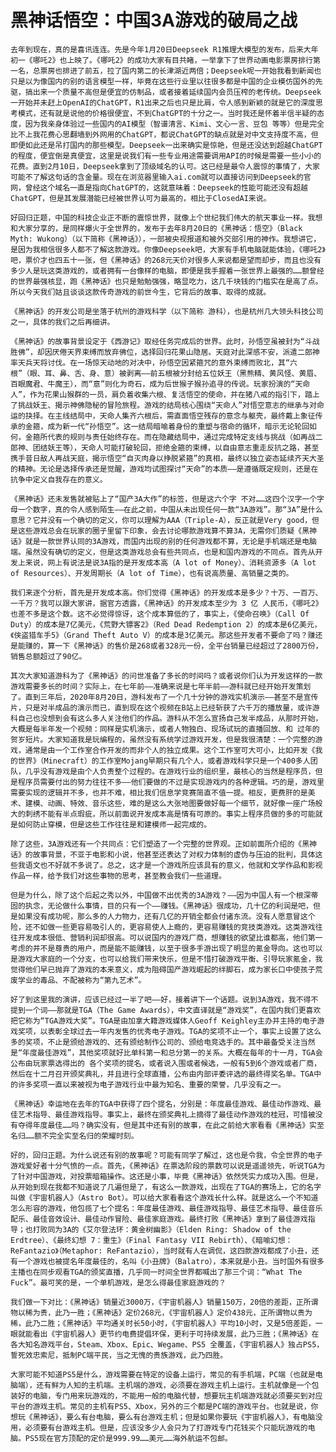 # 黑神话悟空：中国3A游戏的破局之战

	去年到现在，真的是喜讯连连。先是今年1月20日Deepseek R1推理大模型的发布，后来大年初一《哪吒2》也上映了。《哪吒2》的成功大家有目共睹，一举拿下了世界动画电影票房排行第一名，总票房也排进了前五，拉了国内第二的长津湖近两倍；Deepseek呢一开始我看到新闻也只是以为像国内的别的语言模型一样，毕竟在这些行业里以往很多都是中国的企业模仿国外的先驱，搞出来一个质量不高但是便宜的仿制品，或者接着延续国内会员压榨的老传统。Deepseek一开始并未赶上OpenAI的ChatGPT，R1出来之后也只是比肩，令人感到新颖的就是它的深度思考模式，还有就是说他的价格很便宜，不到ChatGPT的十分之一。当时我还是怀着半信半疑的态度，因为我亲身体验过一些国内的AI模型（智谱清言、Kimi、文心一言、豆包 等等）但是完全比不上我花费心思翻墙到外网用的ChatGPT，都说ChatGPT的缺点就是对中文支持度不高，但即便如此还是吊打国内的那些模型。Deepseek一出来确实是惊艳，但是还没达到超越ChatGPT的程度，便宜倒是真便宜，这里是说我们有一些专业用途需要调用API的时候是需要一些小小的花费。直到2月10日，Deepseek拿到了顶级域名的认可。这已经是最令人震惊的事情了，大家可能不了解这句话的含金量。现在在浏览器里输入ai.com就可以直接访问到Deepseek的官网，曾经这个域名一直是指向ChatGPT的，这就意味着：Deepseek的性能可能还没有超越ChatGPT，但是其发展潜能已经被世界认可为最高的，相比于ClosedAI来说。

	好回归正题，中国的科技企业正不断的震惊世界，就像上个世纪我们伟大的航天事业一样。我想和大家分享的，是同样爆火于全世界的，发布于去年8月20日的《黑神话：悟空》（Black Myth: Wukong）（以下简称《黑神话》），一部被央视报道和被外交部引用的神作。我想讲它，是因为我相信很多人都不了解这款游戏。你像Deepseek吧，大家有手机电脑就能体验，《哪吒2》吧，票价才也四五十一张，但《黑神话》的268元天价对很多人来说都是望而却步，而且也没有多少人是玩这类游戏的，或者拥有一台像样的电脑，即便是我手握着一张世界上最强的……额曾经的世界最强核显，跑《黑神话》也只是勉勉强强，略显吃力，这几千块钱的门槛实在是高了点。所以今天我们姑且谈谈这款传奇游戏的前世今生，它背后的故事、取得的成就。

	《黑神话》的开发公司是坐落于杭州的游戏科学（以下简称 游科），也是杭州几大领头科技公司之一，具体的我们之后再细讲。

	《黑神话》的故事背景设定于《西游记》取经任务完成后的世界。此时，孙悟空虽被封为“斗战胜佛”，却因厌倦天界束缚而放弃佛位，选择回归花果山隐居。天庭对此深感不安，派遣二郎神率天兵天将讨伐。在一场惊天动地的对决中，孙悟空因紧箍咒的意外束缚而败北，其“六根”（眼、耳、鼻、舌、身、意）被剥离——前五根被分封给五位妖王（黑熊精、黄风怪、黄眉、百眼魔君、牛魔王），而“意”则化为奇石，成为后世猴子猴孙追寻的传说。玩家扮演的“天命人”，作为花果山猴群的一员，肩负着收集六根、复活悟空的使命，并在猪八戒的指引下，踏上了挑战妖王、揭示神佛隐秘的冒险旅程。游戏的结局核心围绕“天命人”对悟空意志的继承与对命运的抉择。在主线结局中，天命人集齐六根后，需直面悟空残存的意念与躯壳，最终戴上象征传承的金箍，成为新一代“孙悟空”。这一结局暗喻着身份的重塑与宿命的循环，暗示无论轮回如何，金箍所代表的规则与责任始终存在。而在隐藏结局中，通过完成特定支线与挑战（如再战二郎神、团结妖王等），天命人可能打破轮回，拒绝金箍的束缚，以自由意志重走反抗之路，甚至携手昔日敌人再战天庭，揭示悟空“自灭肉身以挣脱紧箍”的真相，最终以独立姿态延续齐天大圣的精神。无论是选择传承还是觉醒，游戏均试图探讨“天命”的本质——是遵循既定规则，还是在抗争中定义自我存在的意义。

	《黑神话》还未发售就被贴上了“国产3A大作”的标签，但是这六个字 不对……这四个汉字一个字母一个数字，真的令人感到陌生——在此之前，中国从未出现任何一款“3A游戏”。那“3A”是什么意思？它并没有一个确切的定义，你可以理解为AAA（Triple-A），反正就是Very good，但是这些游戏总会在玩家的圈子里留下印象，会去讨论哪款游戏算不算3A，无需你们质疑《黑神话》就是一款世界认同的3A游戏，而国内出现的别的任何游戏都不算，无论是手机端还是电脑端。虽然没有确切的定义，但是这类游戏总会有些共同点，也是和国内游戏的不同点。首先从开发上来说，网上有说法是说3A指的是开发成本高（A lot of Money）、消耗资源多（A lot of Resources）、开发周期长（A lot of Time），也有说高质量、高销量之类的。

	我们来逐个分析，首先是开发成本高。你们觉得《黑神话》的开发成本是多少？十万、一百万、一千万？我可以跟大家讲，据官方透露，《黑神话》的开发成本至少为 3 亿 人民币，《哪吒2》也差不多是这个数。这不必觉得惊讶，这个成本算低的了，事实上，《使命召唤》（Call Of Duty）的成本是7亿美元，《荒野大镖客2》（Red Dead Redemption 2）的成本是6亿美元，《侠盗猎车手5》（Grand Theft Auto V）的成本是3亿美元。那这些开发者不要命了吗？赚还是能赚的，算一下《黑神话》的售价是268或者328元一份，全平台销量已经超过了2800万份，销售总额超过了90亿。

	其次大家知道游科为了《黑神话》的问世准备了多长的时间吗？或者说你们认为开发这样的一款游戏需要多长的时间？实际上，在七年前——准确来说是七年半前——游科就已经开始开发策划了。直到三年后，2020年8月20日，游科发布了一个几十分钟的游戏实机演示——甚至不是宣传片，只是对半成品的演示而已，直到现在这个视频在B站上已经斩获了六千万的播放量，或许游科自己也没想到会有这么多人关注他们的作品。游科从不怎么宣扬自己发半成品，从那时开始，大概是每半年发一个视频：同样是实机演示，或者人物独白、现场试玩的直播回放、和 过年的贺岁短片。大家知道我是玩编程的，虽然没有系统学过游戏开发，但是我很清楚：一个完整的游戏，通常是由一个工作室合作开发的而非个人的独立成果。这个工作室可大可小，比如开发《我的世界》（Minecraft）的工作室Mojang早期只有几个人，或者游戏科学只是一个400多人团队，几乎没有游戏是由个人负责整个过程的。在游戏行业的组织里，最核心的当然是程序员，但是程序员需要付出的努力往往不多——他们要做的不过是实现游戏内的各种逻辑。巧的是，游戏里需要实现的逻辑并不多，也并不难，相比我们信息学竞赛简直不值一提。相反，更费肝的是美术、建模、动画、特效、音乐这些，难的是这么大张地图要做好每一个细节，就好像一座广场般大的刺绣不能有半点瑕疵，所以前面说开发成本高是情有可原的。事实上程序员做的多的可能就是如何防止穿模，但是这些工作往往是和建模师一起完成的。

	除了这些，3A游戏还有一个共同点：它们塑造了一个完整的世界观。正如前面所介绍的《黑神话》的故事背景，不亚于电影和小说，他甚至还表达了对权力体制的虚伪与压迫的批判，具体这些我语文也不好就不多说了。总之，这才是一个游戏所应该具有的意义，他就和文学作品和影视作品一样，给予我们对这些事物的思考，甚至教会我们一些道理。

	但是为什么，除了这个后起之秀以外，中国做不出优秀的3A游戏？——因为中国人有一个根深蒂固的执念，无论做什么事情，目的只有一个——赚钱。《黑神话》很成功，几十亿的利润是吧，但是如果没有成功呢，那么多的人力物力，还有几亿的开销全都会付诸东流。没有人愿意冒这个险，还不如做一些更容易吸引人的，更容易使人上瘾的，更容易赚钱的竞技类游戏。这类游戏往往开发成本很低、营销利润却很高。可以说国内的游戏厂商，想赚钱的欲望比谁都高，他们第一考虑的并不是尊贵的用户，而是能不能赚钱，以至于很多手游出现了明显的氪金导向。这也可以是游戏大家庭的一个分支，也可以给我们带来快乐，但是不惜打破游戏平衡、引导玩家氪金，我觉得他们早已抛弃了游戏的本来意义，成为阻碍国产游戏崛起的绊脚石，成为家长口中使孩子荒废学业的毒品、不配被称为“第九艺术”。

	好了到这里我的演讲，应该已经过一半了吧——好，接着讲下一个话题。说到3A游戏，我不得不提到一个词——那就是TGA（The Game Awards），中文直译就是“游戏奖”，在国内我们更喜欢把它称为“TGA游戏大奖”。TGA是由加拿大籍游戏媒体人Geoff Keighley主办并主持的电子游戏奖项，以表彰全球过去一年内发售的优秀电子游戏。TGA的奖项不止一个，事实上设置了这么多的奖项，不止是颁给游戏的、还有颁给制作公司的、颁给电竞选手的。其中最备受关注当然是“年度最佳游戏”，其他奖项就好比单科第一和总分第一的关系。大概在每年的十一月，TGA会公布由玩家票选得出的 各个奖项的提名，或者说入围或者候选，一般有5到6个游戏或者厂商，然后在十二月召开颁奖典礼，并且进行全球直播，公布由内部评委评选的最终得奖名单。TGA中的许多奖项一直以来被视为电子游戏行业中最为知名、重要的荣誉，几乎没有之一。

	《黑神话》幸运地在去年的TGA中获得了四个提名，分别是：年度最佳游戏、最佳动作游戏、最佳艺术指导、最佳游戏指导。事实上，最终在颁奖典礼上摘得了最佳动作游戏的桂冠，可惜被没有夺得年度最佳……吗？确实没有，但是其中还有别的故事，在此之前给大家看看《黑神话》实至名归……额不完全实至名归的荣耀时刻。

	好的，回归正题。为什么说还有别的故事呢？可能有同学了解过，这也是令我，令全世界的电子游戏爱好者十分气愤的一点。首先，《黑神话》在票选阶段的票数可以说是遥遥领先，听说TGA为了针对中国游戏，对投票暗箱操作。这还是小事，毕竟《黑神话》依然凭实力成功入围。但是，从开始到现在我都不知道说了几遍但是了，有这么一款游戏，出现在了TGA的赛场上，它的名字叫做《宇宙机器人》（Astro Bot）。可以给大家看看这个游戏长什么样。就是这么一个不知道怎么形容的游戏，他包揽了七个提名：年度最佳游戏、最佳游戏指导、最佳艺术指导、最佳音乐配乐、最佳音效设计、最佳动作冒险、最佳家庭游戏。最终打败《黑神话》拿到了最佳游戏指导；也打败同为3A的《艾尔登法环：黄金树幽影》（Elden Ring: Shadow of the Erdtree）、《最终幻想 7：重生》（Final Fantasy VII Rebirth）、《暗喻幻想：ReFantazio》（Metaphor: ReFantazio），当时就有人在调侃，这四款游戏都成了小丑，还有一个游戏也被提名年度最佳的，名叫《小丑牌》（Balatro），本来就是小丑。当时国外有很多主播也在同步观看TGA的颁奖直播，几乎同一时间全世界都喊出了那三个词：“What The Fuck”。最可笑的是，一个单机游戏，是怎么得最佳家庭游戏的？

	我们做一下对比：《黑神话》销量近3000万，《宇宙机器人》销量150万，20倍的差距，正所谓物以稀为贵，此乃一胜；《黑神话》定价268元，《宇宙机器人》定价438元，正所谓物以贵为稀，此乃二胜；《黑神话》平均通关时长50小时，《宇宙机器人》平均10小时，又是5倍差距，一眼就能看出《宇宙机器人》更节约电费提倡环保，更利于可持续发展，此乃三胜；《黑神话》在各大知名游戏平台，Steam、Xbox、Epic、Wegame、PS5 全覆盖，《宇宙机器人》独占PS5，誓死效忠索尼，抵制PC端平民，当之无愧的贵族游戏，此乃四胜。

	大家可能不知道PS5是什么，游戏需要在特定的设备上运行，常见的有手机端，PC端（也就是电脑端），还有鲜为人知的主机端。主机端的游戏，必须要在游戏主机上运行。主机就像是一个包装好的电脑，专门用来玩游戏的，不能用一般的电脑代替，想要玩主机端游戏就必须要买到对应平台的游戏主机。常见的主机有PS5、Xbox，另外的三个都是PC端的游戏平台。也就是说，你想玩《黑神话》，要么有台电脑，要么有台游戏主机；但是如果你要玩《宇宙机器人》，有电脑没用，必须要有台游戏主机。但是，应该没多少人会只为了打游戏专门花钱买个只能玩游戏的电脑。PS5现在官方顶配的定价是999.99……美元……海外航运不包邮。

	

‍
